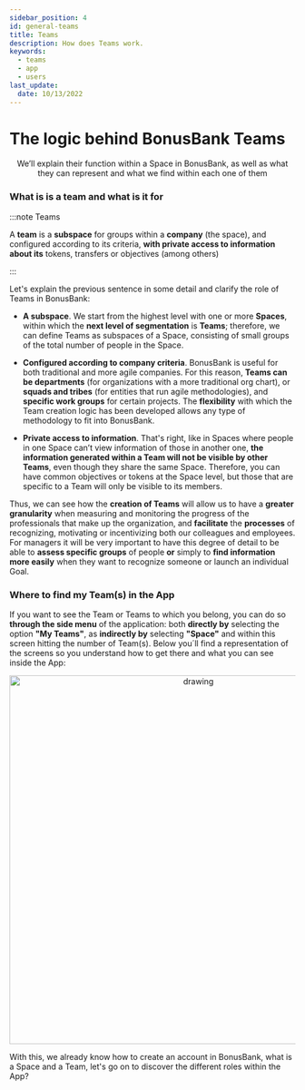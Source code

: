 ```yaml
---
sidebar_position: 4
id: general-teams
title: Teams
description: How does Teams work.
keywords:
  - teams
  - app
  - users
last_update:
  date: 10/13/2022
---
```


# The logic behind BonusBank Teams

<p align="center">We’ll explain their function within a Space in BonusBank, as well as what they can represent and what we find within each one of them </p>

### What is is a team and what is it for

:::note Teams

A **team** is a **subspace** for groups within a **company** (the space), and configured according to its criteria, **with private access to information about its** tokens, transfers or objectives (among others)

:::

Let's explain the previous sentence in some detail and clarify the role of Teams in BonusBank:

- **A subspace**. We start from the highest level with one or more **Spaces**, within which the **next level of segmentation** is **Teams**; therefore, we can define Teams as subspaces of a Space, consisting of small groups of the total number of people in the Space.

- **Configured according to company criteria**. BonusBank is useful for both traditional and more agile companies. For this reason, **Teams can be departments** (for organizations with a more traditional org chart), or **squads and tribes** (for entities that run agile methodologies), and **specific work groups** for certain projects. The **flexibility** with which the Team creation logic has been developed allows any type of methodology to fit into BonusBank.

- **Private access to information**. That's right, like in Spaces where people in one Space can’t view information of those in another one, **the information generated within a Team will not be visible by other Teams**, even though they share the same Space. Therefore, you can have common objectives or tokens at the Space level, but those that are specific to a Team will only be visible to its members.

Thus, we can see how the **creation of Teams** will allow us to have a **greater granularity** when measuring and monitoring the progress of the professionals that make up the organization, and **facilitate** the **processes** of recognizing, motivating or incentivizing both our colleagues and employees. For managers it will be very important to have this degree of detail to be able to **assess specific groups** of people **or** simply to **find information more easily** when they want to recognize someone or launch an individual Goal.

### Where to find my Team(s) in the App

If you want to see the Team or Teams to which you belong, you can do so **through the side menu** of the application: both **directly by** selecting the option **"My Teams"**, as **indirectly by** selecting **"Space"** and within this screen hitting the number of Team(s). Below you´ll find a representation of the screens so you understand how to get there and what you can see inside the App:

<p align="center"><img src={require('./img/bbteamsedit.png').default} alt="drawing" width="650"/></p>

With this, we already know how to create an account in BonusBank, what is a Space and a Team, let's go on to discover the different roles within the App?

